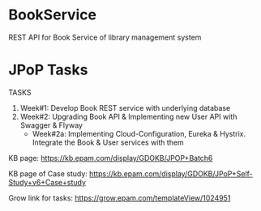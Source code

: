 # BookService
REST API for Book Service of library management system 

# JPoP Tasks

TASKS

1. Week#1: Develop Book REST service with underlying database
2. Week#2: Upgrading Book API & Implementing new User API with Swagger & Flyway
   - Week#2a: Implementing Cloud-Configuration, Eureka & Hystrix. Integrate the Book & User services with them


KB page: https://kb.epam.com/display/GDOKB/JPOP+Batch6

KB page of Case study: https://kb.epam.com/display/GDOKB/JPoP+Self-Study+v6+Case+study

Grow link for tasks: https://grow.epam.com/templateView/1024951
